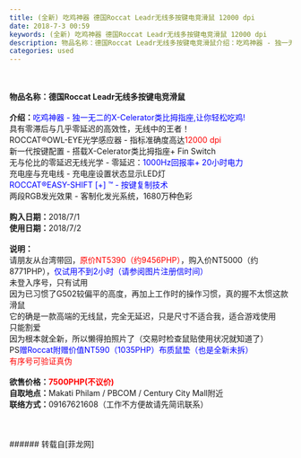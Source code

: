 ```yaml
---
title: (全新) 吃鸡神器 德国Roccat Leadr无线多按键电竞滑鼠 12000 dpi
date: 2018-7-3 00:59
keywords: (全新) 吃鸡神器 德国Roccat Leadr无线多按键电竞滑鼠 12000 dpi
description: 物品名称：德国Roccat Leadr无线多按键电竞滑鼠介绍：吃鸡神器 - 独一无二的X-Celerator类比拇指座,让你轻松吃鸡!具有零滞后与几乎零延迟的高效性，无线中的王者！ROCCAT®OWL-EYE光学感应器 - 指标准确度高达12000 dpi新一代按键配置 - 搭载X-Celerator类比拇指座+ Fin Switch无与伦比的零延迟无线光学 - 零延迟：1000Hz回报率+ 20小时电力充电座与充电线 - 充电座设置状态显示LED灯ROCCAT®EASY-SHIFT [+] ™ - 按键复制技术两段RGB发光效果 - 客制化发光系统，1680万种色彩购入日期：2018/7/1使用日期：2018/7/2说明：请朋友从台湾带回，原价NT5390（约9456PHP），购入价NT5000（约8771PHP），仅试用不到2小时（请参阅图片注册信时间）未登入序号，只有试用因为已习惯了G502较偏平的高度，再加上工作时的操作习惯，真的握不太惯这款滑鼠它的确是一款高端的无线鼠，完全无延迟，只是尺寸不适合我，适合游戏使用只能割爱因为根本就全新，所以懒得拍照片了（交易时检查鼠贴使用状况就知道了）PS赠Roccat附赠价值NT590（1035PHP）布质鼠垫（也是全新未拆）有序号可验证真伪欲售价格：7500PHP(不议价)自取地点：Makati Philam / PBCOM / Century City Mall附近联络方式：09167621608（工作不方便故请先简讯联系）
categories: used
---
```

<td class="t_f" id="postmessage_1473176">

<br/>
<br/>
<strong>物品名称：德国Roccat Leadr无线多按键电竞滑鼠</strong><br/>
<br/>
<strong>介绍：</strong><font color="#0000ff">吃鸡神器 - 独一无二的X-Celerator类比拇指座,让你轻松吃鸡!</font><br/>
具有零滞后与几乎零延迟的高效性，无线中的王者！<br/>
ROCCAT®OWL-EYE光学感应器 - 指标准确度高达<font color="#ff0000">12000 dpi</font><br/>
新一代按键配置 - 搭载X-Celerator类比拇指座+ Fin Switch<br/>
无与伦比的零延迟无线光学 - 零延迟：<font color="#0000ff">1000Hz回报率+ 20小时电力</font><br/>
充电座与充电线 - 充电座设置状态显示LED灯<br/>
<font color="#0000ff">ROCCAT®EASY-SHIFT [+] ™ - 按键复制技术</font><br/>
两段RGB发光效果 - 客制化发光系统，1680万种色彩<br/>
<br/>
<strong>购入日期：</strong>2018/7/1<br/>
<strong>使用日期：</strong>2018/7/2<br/>
<br/>
<strong>说明：</strong><br/>
请朋友从台湾带回，<font color="#ff0000">原价NT5390（约9456PHP）</font>，购入价NT5000（约8771PHP），<font color="#0000ff">仅试用不到2小时（请参阅图片注册信时间）</font><br/>
未登入序号，只有试用<br/>
因为已习惯了G502较偏平的高度，再加上工作时的操作习惯，真的握不太惯这款滑鼠<br/>
它的确是一款高端的无线鼠，完全无延迟，只是尺寸不适合我，适合游戏使用<br/>
只能割爱<br/>
因为根本就全新，所以懒得拍照片了（交易时检查鼠贴使用状况就知道了）<br/>
PS<font color="#0000ff">赠Roccat附赠价值NT590（1035PHP）布质鼠垫（也是全新未拆）</font><br/>
<font color="#ff0000">有序号可验证真伪</font><br/>
<br/>
<strong>欲售价格：</strong><font color="#ff0000"><strong>7500PHP(不议价)</strong></font><br/>
<strong>自取地点：</strong>Makati Philam / PBCOM / Century City Mall附近<br/>
<strong>联络方式：</strong>09167621608（工作不方便故请先简讯联系）<br/>
<br/>
<br/>
<br/>
</td>
###### 转载自[菲龙网]
